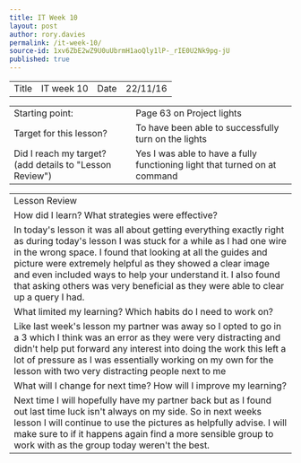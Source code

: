 ```yaml
---
title: IT Week 10
layout: post
author: rory.davies
permalink: /it-week-10/
source-id: 1xv6ZbE2wZ9U0uUbrmH1aoQly1lP-_rIE0U2Nk9pg-jU
published: true
---
```

<table>
  <tr>
    <td>Title</td>
    <td>IT week 10</td>
    <td>Date</td>
    <td>22/11/16</td>
  </tr>
</table>


<table>
  <tr>
    <td>Starting point:</td>
    <td>Page 63 on Project lights</td>
  </tr>
  <tr>
    <td>Target for this lesson?</td>
    <td>To have been able to successfully turn on the lights</td>
  </tr>
  <tr>
    <td>Did I reach my target? 
(add details to "Lesson Review")</td>
    <td> Yes I was able to have a fully functioning light that turned on at command </td>
  </tr>
</table>


<table>
  <tr>
    <td>Lesson Review</td>
  </tr>
  <tr>
    <td>How did I learn? What strategies were effective? </td>
  </tr>
  <tr>
    <td>In today's lesson it was all about getting everything exactly right as during today's lesson I was stuck for a while as I had one wire in the wrong space. I found that looking at all the guides and picture were extremely helpful as they showed a clear image and even included ways to help your understand it. I also found that asking others was very beneficial as they were able to clear up a query I had.</td>
  </tr>
  <tr>
    <td>What limited my learning? Which habits do I need to work on? </td>
  </tr>
  <tr>
    <td>Like last week's lesson my partner was away so I opted to go in a 3 which I think was an error as they were very distracting and didn't help put forward any interest into doing the work this left a lot of pressure as I was essentially working on my own for the lesson with two very distracting people next to me</td>
  </tr>
  <tr>
    <td>What will I change for next time? How will I improve my learning?</td>
  </tr>
  <tr>
    <td>Next time I will hopefully have my partner back but as I found out last time luck isn't always on my side. So in next weeks lesson I will continue to use the pictures as helpfully advise. I will make sure to if it happens again find a more sensible group to work with as the group today weren't the best.</td>
  </tr>
</table>


